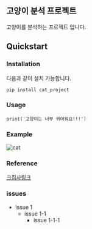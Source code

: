 ## 고양이 분석 프로젝트
고양이를 분석하는 프로젝트 입니다.
## Quickstart
### Installation
다음과 같이 설치 가능합니다.
```
pip install cat_project
```
### Usage
```
print('고양이는 너무 귀여워요!!!')
```
### Example
![cat](https://user-images.githubusercontent.com/72841016/96082455-36db0880-0ef6-11eb-977a-75a3c7be5847.jpg)
### Reference
[크집사링크](https://gogle.com)
### issues
* issue 1
  - issue 1-1
    + issue 1-1-1
